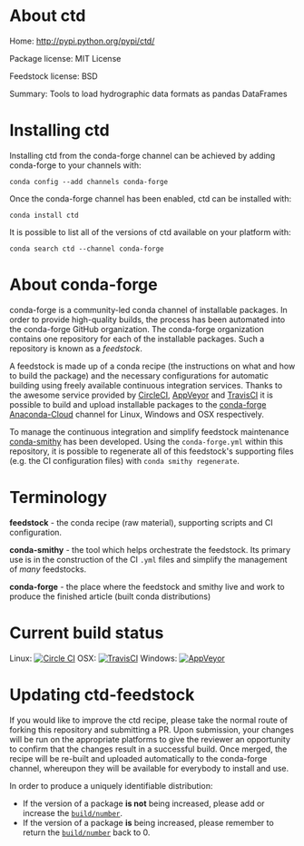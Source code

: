 About ctd
=========

Home: http://pypi.python.org/pypi/ctd/

Package license: MIT License

Feedstock license: BSD

Summary: Tools to load hydrographic data formats as pandas DataFrames



Installing ctd
==============

Installing ctd from the conda-forge channel can be achieved by adding conda-forge to your channels with:

```
conda config --add channels conda-forge
```

Once the conda-forge channel has been enabled, ctd can be installed with:

```
conda install ctd
```

It is possible to list all of the versions of ctd available on your platform with:

```
conda search ctd --channel conda-forge
```


About conda-forge
=================

conda-forge is a community-led conda channel of installable packages.
In order to provide high-quality builds, the process has been automated into the
conda-forge GitHub organization. The conda-forge organization contains one repository 
for each of the installable packages. Such a repository is known as a *feedstock*.

A feedstock is made up of a conda recipe (the instructions on what and how to build
the package) and the necessary configurations for automatic building using freely
available continuous integration services. Thanks to the awesome service provided by
[CircleCI](https://circleci.com/), [AppVeyor](http://www.appveyor.com/)
and [TravisCI](https://travis-ci.org/) it is possible to build and upload installable
packages to the [conda-forge](https://anaconda.org/conda-forge)
[Anaconda-Cloud](http://docs.anaconda.org/) channel for Linux, Windows and OSX respectively.

To manage the continuous integration and simplify feedstock maintenance
[conda-smithy](http://github.com/conda-forge/conda-smithy) has been developed.
Using the ``conda-forge.yml`` within this repository, it is possible to regenerate all of
this feedstock's supporting files (e.g. the CI configuration files) with ``conda smithy regenerate``.


Terminology
===========

**feedstock** - the conda recipe (raw material), supporting scripts and CI configuration.

**conda-smithy** - the tool which helps orchestrate the feedstock.
                   Its primary use is in the construction of the CI ``.yml`` files
                   and simplify the management of *many* feedstocks.

**conda-forge** - the place where the feedstock and smithy live and work to
                  produce the finished article (built conda distributions)

Current build status
====================
Linux: [![Circle CI](https://circleci.com/gh/conda-forge/ctd-feedstock.svg?style=svg)](https://circleci.com/gh/conda-forge/ctd-feedstock)
OSX: [![TravisCI](https://travis-ci.org/conda-forge/ctd-feedstock.svg?branch=master)](https://travis-ci.org/conda-forge/ctd-feedstock) 
Windows: [![AppVeyor](https://ci.appveyor.com/api/projects/status/github/conda-forge/ctd-feedstock?svg=True)](https://ci.appveyor.com/project/conda-forge/ctd-feedstock/branch/master)


Updating ctd-feedstock
======================

If you would like to improve the ctd recipe, please take the normal
route of forking this repository and submitting a PR. Upon submission, your changes will
be run on the appropriate platforms to give the reviewer an opportunity to confirm that the
changes result in a successful build. Once merged, the recipe will be re-built and uploaded
automatically to the conda-forge channel, whereupon they will be available for everybody to
install and use.

In order to produce a uniquely identifiable distribution:
 * If the version of a package **is not** being increased, please add or increase
   the [``build/number``](http://conda.pydata.org/docs/building/meta-yaml.html#build-number-and-string). 
 * If the version of a package **is** being increased, please remember to return
   the [``build/number``](http://conda.pydata.org/docs/building/meta-yaml.html#build-number-and-string)
   back to 0.
